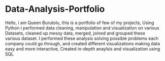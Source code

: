 # Data-Analysis-Portfolio
Hello, i am Queen Burutolu, this is a portfolio of few of my projects,
Using Python i performed data cleaning, manipulation and visualization on various Datasets, cleaned up messy data, merged, joined and grouped these various dataset.
I performed these analysis solving possible problems each company could go through,
and created different visualizations making data easy and more interactive,
Created in-depth anaylsis and visualization using SQL
